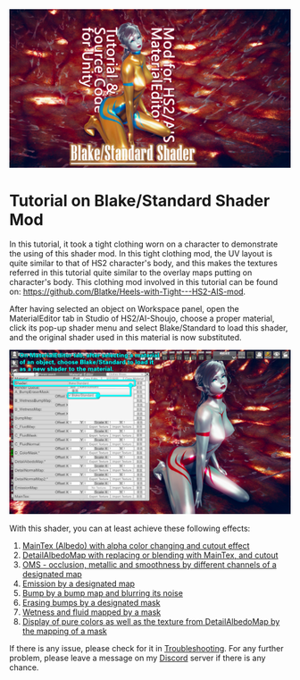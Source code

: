 <img src="https://github.com/Blatke/Standard-Shader-for-ME/blob/main/Tutorial/img/00-00-01.jpg" />

# Tutorial on Blake/Standard Shader Mod
In this tutorial, it took a tight clothing worn on a character to demonstrate the using of this shader mod. In this tight clothing mod, the UV layout is quite similar to that of HS2 character's body, and this makes the textures referred in this tutorial quite similar to the overlay maps putting on character's body. This clothing mod involved in this tutorial can be found on: https://github.com/Blatke/Heels-with-Tight---HS2-AIS-mod.

After having selected an object on Workspace panel, open the MaterialEditor tab in Studio of HS2/AI-Shoujo, choose a proper material, click its pop-up shader menu and select Blake/Standard to load this shader, and the original shader used in this material is now substituted.

<img src="https://github.com/Blatke/Standard-Shader-for-ME/blob/main/Tutorial/img/00-01.jpg" />

With this shader, you can at least achieve these following effects:

1. [MainTex (Albedo) with alpha color changing and cutout effect](https://github.com/Blatke/Standard-Shader-for-ME/blob/main/Tutorial/1.md)
2. [DetailAlbedoMap with replacing or blending with MainTex, and cutout](https://github.com/Blatke/Standard-Shader-for-ME/blob/main/Tutorial/2.md)
3. [OMS - occlusion, metallic and smoothness by different channels of a designated map](https://github.com/Blatke/Standard-Shader-for-ME/blob/main/Tutorial/3.md)
4. [Emission by a designated map](https://github.com/Blatke/Standard-Shader-for-ME/blob/main/Tutorial/4.md)
5. [Bump by a bump map and blurring its noise](https://github.com/Blatke/Standard-Shader-for-ME/blob/main/Tutorial/5.md)
6. [Erasing bumps by a designated mask](https://github.com/Blatke/Standard-Shader-for-ME/blob/main/Tutorial/6.md)
7. [Wetness and fluid mapped by a mask](https://github.com/Blatke/Standard-Shader-for-ME/blob/main/Tutorial/7.md)
8. [Display of pure colors as well as the texture from DetailAlbedoMap by the mapping of a mask](https://github.com/Blatke/Standard-Shader-for-ME/blob/main/Tutorial/8.md)

If there is any issue, please check for it in [Troubleshooting](https://github.com/Blatke/Standard-Shader-for-ME/blob/main/README.md#troubleshooting). For any further problem, please leave a message on my [Discord](https://discord.gg/nc5pmnf8X3) server if there is any chance.
